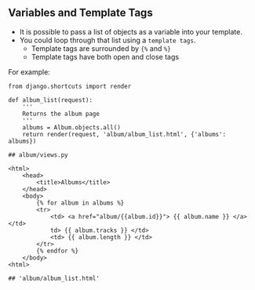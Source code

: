 ## Variables and Template Tags

* It is possible to pass a list of objects as a variable into your template.
* You could loop through that list using a `template tags`. 
    * Template tags are surrounded by `{%` and `%}`
    * Template tags have both open and close tags

For example:
```
from django.shortcuts import render

def album_list(request):
    '''
    Returns the album page
    '''
    albums = Album.objects.all()
    return render(request, 'album/album_list.html', {'albums': albums})

## album/views.py

<html>
    <head>
        <title>Albums</title>
    </head>
    <body>
        {% for album in albums %}    
        <tr>
            <td> <a href="album/{{album.id}}"> {{ album.name }} </a> </td>
            td> {{ album.tracks }} </td>
            <td> {{ album.length }} </td>
        </tr>
        {% endfor %}        
    </body>
<html>

## 'album/album_list.html'    
```

